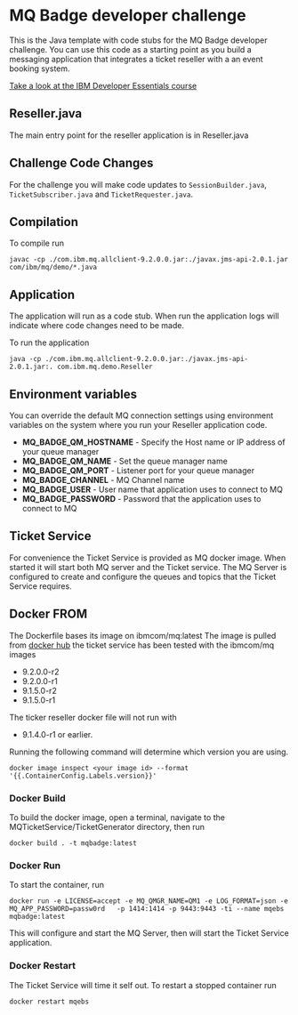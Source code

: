 # MQ Badge developer challenge
This is the Java template with code stubs for the MQ Badge developer challenge. You can use this code as a starting point as you build a messaging application that integrates a ticket reseller with a an event booking system.

[Take a look at the IBM Developer Essentials course](https://ibm.biz/mq-badge)

## Reseller.java
The main entry point for the reseller application is in Reseller.java

## Challenge Code Changes
For the challenge you will make code updates to `SessionBuilder.java`,
`TicketSubscriber.java` and `TicketRequester.java`.

## Compilation
To compile run

````
javac -cp ./com.ibm.mq.allclient-9.2.0.0.jar:./javax.jms-api-2.0.1.jar com/ibm/mq/demo/*.java
````

## Application
The application will run as a code stub. When run the application logs will
indicate where code changes need to be made.

To run the application

````
java -cp ./com.ibm.mq.allclient-9.2.0.0.jar:./javax.jms-api-2.0.1.jar:. com.ibm.mq.demo.Reseller
````

## Environment variables
You can override the default MQ connection settings using environment variables on the system where you run your Reseller application code.

* **MQ_BADGE_QM_HOSTNAME** - Specify the Host name or IP address of your queue manager
* **MQ_BADGE_QM_NAME** - Set the queue manager name
* **MQ_BADGE_QM_PORT** - Listener port for your queue manager
* **MQ_BADGE_CHANNEL** - MQ Channel name
* **MQ_BADGE_USER** - User name that application uses to connect to MQ
* **MQ_BADGE_PASSWORD** - Password that the application uses to connect to MQ


## Ticket Service
For convenience the Ticket Service is provided as MQ docker image. When started it will start
both MQ server and the Ticket service. The MQ Server is configured to create and configure the
queues and topics that the Ticket Service requires.

## Docker FROM
The Dockerfile bases its image on ibmcom/mq:latest
The image is pulled from [docker hub](https://hub.docker.com/r/ibmcom/mq/)
the ticket service has been tested with the ibmcom/mq images

* 9.2.0.0-r2
* 9.2.0.0-r1
* 9.1.5.0-r2
* 9.1.5.0-r1

The ticker reseller docker file will not run with
* 9.1.4.0-r1
or earlier.

Running the following command will determine which version you are using.

````
docker image inspect <your image id> --format '{{.ContainerConfig.Labels.version}}'
````

### Docker Build
To build the docker image, open a terminal, navigate to the MQTicketService/TicketGenerator
directory, then run

````
docker build . -t mqbadge:latest
````     

### Docker Run
To start the container, run

````
docker run -e LICENSE=accept -e MQ_QMGR_NAME=QM1 -e LOG_FORMAT=json -e MQ_APP_PASSWORD=passw0rd   -p 1414:1414 -p 9443:9443 -ti --name mqebs mqbadge:latest
````

This will configure and start the MQ Server, then will start the Ticket Service application.

### Docker Restart
The Ticket Service will time it self out. To restart a stopped container run

````
docker restart mqebs
````
